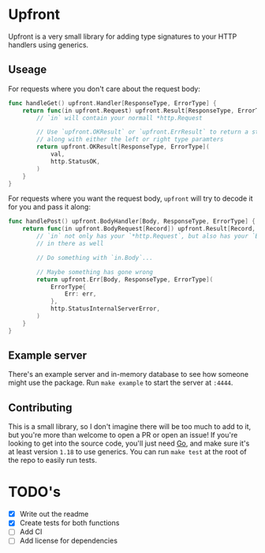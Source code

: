 # Upfront

Upfront is a very small library for adding type signatures to your HTTP handlers
using generics.

## Useage

For requests where you don't care about the request body:

```go
func handleGet() upfront.Handler[ResponseType, ErrorType] {
	return func(in upfront.Request) upfront.Result[ResponseType, ErrorType] {
		// `in` will contain your normall *http.Request

		// Use `upfront.OKResult` or `upfront.ErrResult` to return a status code
		// along with either the left or right type paramters
		return upfront.OKResult[ResponseType, ErrorType](
			val,
			http.StatusOK,
		)
	}
}
```

For requests where you want the request body, `upfront` will try to decode it
for you and pass it along:

```go
func handlePost() upfront.BodyHandler[Body, ResponseType, ErrorType] {
	return func(in upfront.BodyRequest[Record]) upfront.Result[Record, APIError] {
		// `in` not only has your `*http.Request`, but also has your `Body` type
		// in there as well

		// Do something with `in.Body`...

		// Maybe something has gone wrong
		return upfront.Err[Body, ResponseType, ErrorType](
			ErrorType{
				Err: err,
			},
			http.StatusInternalServerError,
		)
	}
}
```

## Example server

There's an example server and in-memory database to see how someone might use
the package.
Run `make example` to start the server at `:4444`.

## Contributing

This is a small library, so I don't imagine there will be too much to add to it,
but you're more than welcome to open a PR or open an issue!
If you're looking to get into the source code, you'll just need
[Go](https://go.dev/), and make sure it's at least version `1.18` to use
generics.
You can run `make test` at the root of the repo to easily run tests.

# TODO's

- [x] Write out the readme
- [x] Create tests for both functions
- [ ] Add CI
- [ ] Add license for dependencies
